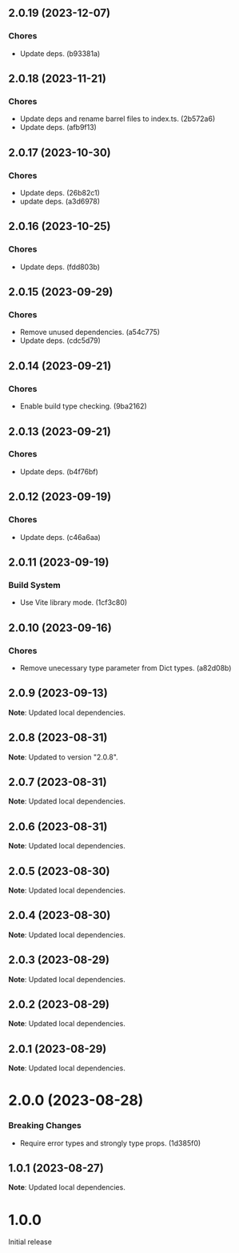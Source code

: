 ## 2.0.19 (2023-12-07)

### Chores

- Update deps. (b93381a)

## 2.0.18 (2023-11-21)

### Chores

- Update deps and rename barrel files to index.ts. (2b572a6)
- Update deps. (afb9f13)

## 2.0.17 (2023-10-30)

### Chores

- Update deps. (26b82c1)
- update deps. (a3d6978)

## 2.0.16 (2023-10-25)

### Chores

- Update deps. (fdd803b)

## 2.0.15 (2023-09-29)

### Chores

- Remove unused dependencies. (a54c775)
- Update deps. (cdc5d79)

## 2.0.14 (2023-09-21)

### Chores

- Enable build type checking. (9ba2162)

## 2.0.13 (2023-09-21)

### Chores

- Update deps. (b4f76bf)

## 2.0.12 (2023-09-19)

### Chores

- Update deps. (c46a6aa)

## 2.0.11 (2023-09-19)

### Build System

- Use Vite library mode. (1cf3c80)

## 2.0.10 (2023-09-16)

### Chores

- Remove unecessary type parameter from Dict types. (a82d08b)

## 2.0.9 (2023-09-13)

**Note**: Updated local dependencies.

## 2.0.8 (2023-08-31)

**Note**: Updated to version "2.0.8".

## 2.0.7 (2023-08-31)

**Note**: Updated local dependencies.

## 2.0.6 (2023-08-31)

**Note**: Updated local dependencies.

## 2.0.5 (2023-08-30)

**Note**: Updated local dependencies.

## 2.0.4 (2023-08-30)

**Note**: Updated local dependencies.

## 2.0.3 (2023-08-29)

**Note**: Updated local dependencies.

## 2.0.2 (2023-08-29)

**Note**: Updated local dependencies.

## 2.0.1 (2023-08-29)

**Note**: Updated local dependencies.

# 2.0.0 (2023-08-28)

### Breaking Changes

- Require error types and strongly type props. (1d385f0)

## 1.0.1 (2023-08-27)

**Note**: Updated local dependencies.

# 1.0.0

Initial release
